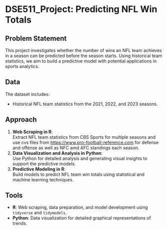 # **DSE511_Project: Predicting NFL Win Totals**

## **Problem Statement**  
This project investigates whether the number of wins an NFL team achieves in a season can be predicted before the season starts. Using historical team statistics, we aim to build a predictive model with potential applications in sports analytics.

## **Data**  
The dataset includes:  
- Historical NFL team statistics from the 2021, 2022, and 2023 seasons.

## **Approach**  
1. **Web Scraping in R**:  
   Extract NFL team statistics from CBS Sports for multiple seasons and use cvs files from https://www.pro-football-reference.com for defense and offense       as well as NFC amd AFC standings each season.  
2. **Data Visualization and Analysis in Python**:  
   Use Python for detailed analysis and generating visual insights to support the predictive models.  
3. **Predictive Modeling in R**:  
   Build models to predict NFL team win totals using statistical and machine learning techniques.   

## **Tools**  
- **R**: Web scraping, data preparation, and model development using `tidyverse` and `tidymodels`.  
- **Python**: Data visualization for detailed graphical representations of trends.
